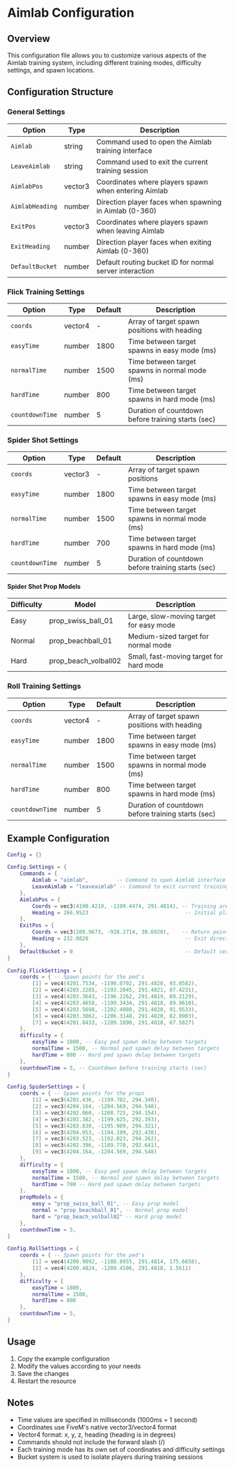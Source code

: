 # Aimlab Configuration

## Overview

This configuration file allows you to customize various aspects of the Aimlab training system, including different training modes, difficulty settings, and spawn locations.

## Configuration Structure

### General Settings

| Option           | Type    | Description                                                |
|-----------------|---------|----------------------------------------------------------|
| `Aimlab`        | string  | Command used to open the Aimlab training interface        |
| `LeaveAimlab`   | string  | Command used to exit the current training session         |
| `AimlabPos`     | vector3 | Coordinates where players spawn when entering Aimlab      |
| `AimlabHeading` | number  | Direction player faces when spawning in Aimlab (0-360)    |
| `ExitPos`       | vector3 | Coordinates where players spawn when leaving Aimlab       |
| `ExitHeading`   | number  | Direction player faces when exiting Aimlab (0-360)        |
| `DefaultBucket` | number  | Default routing bucket ID for normal server interaction   |

### Flick Training Settings

| Option          | Type    | Default | Description                                       |
|----------------|---------|---------|---------------------------------------------------|
| `coords`       | vector4 | -       | Array of target spawn positions with heading      |
| `easyTime`     | number  | 1800    | Time between target spawns in easy mode (ms)     |
| `normalTime`   | number  | 1500    | Time between target spawns in normal mode (ms)   |
| `hardTime`     | number  | 800     | Time between target spawns in hard mode (ms)     |
| `countdownTime`| number  | 5       | Duration of countdown before training starts (sec)|

### Spider Shot Settings

| Option          | Type    | Default | Description                                       |
|----------------|---------|---------|---------------------------------------------------|
| `coords`       | vector3 | -       | Array of target spawn positions                   |
| `easyTime`     | number  | 1800    | Time between target spawns in easy mode (ms)     |
| `normalTime`   | number  | 1500    | Time between target spawns in normal mode (ms)   |
| `hardTime`     | number  | 700     | Time between target spawns in hard mode (ms)     |
| `countdownTime`| number  | 5       | Duration of countdown before training starts (sec)|

#### Spider Shot Prop Models

| Difficulty | Model                | Description                                    |
|-----------|---------------------|------------------------------------------------|
| Easy      | prop_swiss_ball_01  | Large, slow-moving target for easy mode        |
| Normal    | prop_beachball_01   | Medium-sized target for normal mode           |
| Hard      | prop_beach_volball02| Small, fast-moving target for hard mode       |

### Roll Training Settings

| Option          | Type    | Default | Description                                       |
|----------------|---------|---------|---------------------------------------------------|
| `coords`       | vector4 | -       | Array of target spawn positions with heading      |
| `easyTime`     | number  | 1800    | Time between target spawns in easy mode (ms)     |
| `normalTime`   | number  | 1500    | Time between target spawns in normal mode (ms)   |
| `hardTime`     | number  | 800     | Time between target spawns in hard mode (ms)     |
| `countdownTime`| number  | 5       | Duration of countdown before training starts (sec)|

## Example Configuration

```lua
Config = {}

Config.Settings = {
    Commands = {
        Aimlab = "aimlab",         -- Command to open Aimlab interface
        LeaveAimlab = "leaveaimlab" -- Command to exit current training
    },
    AimlabPos = {
        Coords = vec3(4190.4219, -1199.4474, 291.4814), -- Training area spawn point
        Heading = 266.9523                               -- Initial player direction
    },
    ExitPos = {
        Coords = vec3(209.9673, -928.2714, 30.6920),    -- Return point after training
        Heading = 232.0820                               -- Exit direction
    },
    DefaultBucket = 0                                    -- Default server bucket
}

Config.FlickSettings = {
    coords = { -- Spawn points for the ped's
        [1] = vec4(4201.7534, -1190.0702, 291.4820, 93.8582),
        [2] = vec4(4203.2285, -1193.2045, 291.4821, 87.4231),
        [3] = vec4(4203.3643, -1196.2262, 291.4819, 89.2129),
        [4] = vec4(4203.4658, -1199.3434, 291.4818, 89.9610),
        [5] = vec4(4203.5698, -1202.4080, 291.4820, 91.9533),
        [6] = vec4(4203.3062, -1206.3148, 291.4820, 82.8983),
        [7] = vec4(4201.8433, -1209.1890, 291.4818, 67.5827)
    },
    difficulty = {
        easyTime = 1800, -- Easy ped spawn delay between targets
        normalTime = 1500, -- Normal ped spawn delay between targets
        hardTime = 800 -- Hard ped spawn delay between targets
    },
    countdownTime = 5, -- Countdown before training starts (sec)
}

Config.SpiderSettings = {
    coords = { -- Spawn points for the props
        [1] = vec3(4203.436, -1199.702, 294.340),
        [2] = vec3(4204.164, -1204.569, 294.548),
        [3] = vec3(4202.060, -1208.725, 294.154),
        [4] = vec3(4203.382, -1199.625, 292.393),
        [5] = vec3(4203.830, -1195.989, 294.321),
        [6] = vec3(4204.053, -1194.199, 292.438),
        [7] = vec3(4203.523, -1192.023, 294.262),
        [8] = vec3(4202.396, -1189.778, 292.641),
        [9] = vec3(4204.164, -1204.569, 294.548)
    },
    difficulty = {
        easyTime = 1800, -- Easy ped spawn delay between targets
        normalTime = 1500, -- Normal ped spawn delay between targets
        hardTime = 700 -- Hard ped spawn delay between targets
    },
    propModels = {
        easy = "prop_swiss_ball_01", -- Easy prop model
        normal = "prop_beachball_01", -- Normal prop model
        hard = "prop_beach_volball02" -- Hard prop model
    },
    countdownTime = 5,
}

Config.RollSettings = {
    coords = { -- Spawn points for the ped's
        [1] = vec4(4200.9092, -1188.8955, 291.4814, 175.6658),
        [2] = vec4(4200.4824, -1209.4506, 291.4818, 1.5611)
    },
    difficulty = {
        easyTime = 1800,
        normalTime = 1500,
        hardTime = 800
    },
    countdownTime = 5,
}
```

## Usage

1. Copy the example configuration
2. Modify the values according to your needs
3. Save the changes
4. Restart the resource

## Notes

- Time values are specified in milliseconds (1000ms = 1 second)
- Coordinates use FiveM's native vector3/vector4 format
- Vector4 format: x, y, z, heading (heading is in degrees)
- Commands should not include the forward slash (/)
- Each training mode has its own set of coordinates and difficulty settings
- Bucket system is used to isolate players during training sessions

